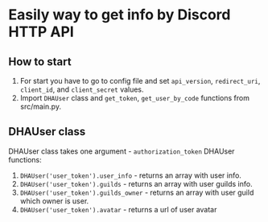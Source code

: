 # Easily way to get info by Discord HTTP API
## How to start
1. For start you have to go to config file and set `api_version`, `redirect_uri`, `client_id`, and `client_secret` values.
2. Import `DHAUser` class and `get_token`, `get_user_by_code` functions from src/main.py.

## DHAUser class
DHAUser class takes one argument - `authorization_token`
DHAUser functions:
1. `DHAUser('user_token').user_info` - returns an array with user info.
2. `DHAUser('user_token').guilds` - returns an array with user guilds info.
3. `DHAUser('user_token').guilds_owner` - returns an array with user guild which owner is user.
4. `DHAUser('user_token').avatar` - returns a url of user avatar
